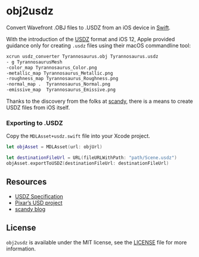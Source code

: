 # obj2usdz

Convert Wavefront .OBJ files to .USDZ from an iOS device in [Swift](https://developer.apple.com/swift/).

With the introduction of the [USDZ](https://graphics.pixar.com/usd/docs/Usdz-File-Format-Specification.html) format and iOS 12, Apple provided guidance only for creating `.usdz` files using their macOS commandline tool:

```sh
xcrun usdz_converter Tyrannosaurus.obj Tyrannosaurus.usdz 
- g TyrannosaurusMesh
-color_map Tyrannosaurus_Color.png
-metallic_map Tyrannosaurus_Metallic.png
-roughness_map Tyrannosaurus_Roughness.png
-normal_map .  Tyrannosaurus_Normal.png
-emissive_map  Tyrannosaurus_Emissive.png
```

Thanks to the discovery from the folks at [scandy](https://www.scandy.co/blog/how-to-export-simple-3d-objects-as-usdz-on-ios), there is a means to create USDZ files from iOS itself.

### Exporting to .USDZ

Copy the `MDLAsset+usdz.swift` file into your Xcode project.

```swift
let objAsset = MDLAsset(url: objUrl)

let destinationFileUrl = URL(fileURLWithPath: "path/Scene.usdz")
objAsset.exportToUSDZ(destinationFileUrl: destinationFileUrl)
```

## Resources

* [USDZ Specification](https://graphics.pixar.com/usd/docs/Usdz-File-Format-Specification.html)
* [Pixar’s USD project](https://github.com/PixarAnimationStudios/USD)
* [scandy blog](https://www.scandy.co/blog/how-to-export-simple-3d-objects-as-usdz-on-ios)

## License

`obj2usdz` is available under the MIT license, see the [LICENSE](https://github.com/piemonte/obj2usdz/blob/master/LICENSE) file for more information.